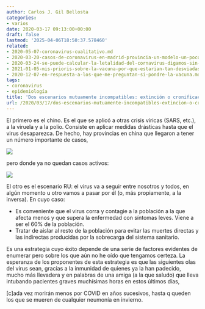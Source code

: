 ```yaml
---
author: Carlos J. Gil Bellosta
categories:
- varios
date: 2020-03-17 09:13:00+00:00
draft: false
lastmod: '2025-04-06T18:50:37.578460'
related:
- 2020-05-07-coronavirus-cualitativo.md
- 2020-03-20-casos-de-coronavirus-en-madrid-provincia-un-modelo-un-poco-menos-crudo-basado-en-la-mortalidad-ii.md
- 2020-03-24-se-puede-calcular-la-letalidad-del-cornavirus-digamos-sin-el-analisis-de-la-supervivencia.md
- 2021-01-05-mis-prioris-sobre-la-vacuna-por-que-estarian-tan-desviadas.md
- 2020-12-07-en-respuesta-a-los-que-me-preguntan-si-pondre-la-vacuna.md
tags:
- coronavirus
- epidemiología
title: 'Dos escenarios mutuamente incompatibles: extinción o cronificación'
url: /2020/03/17/dos-escenarios-mutuamente-incompatibles-extincion-o-cronificacion/
---
```


El primero es el chino. Es el que se aplicó a otras crisis víricas (SARS, etc.), a la viruela y a la polio. Consiste en aplicar medidas drásticas hasta que el virus desaparezca. De hecho, hay provincias en china que llegaron a tener un número importante de casos,

![](/wp-uploads/2020/03/cases_china.png#center)

pero donde ya no quedan casos activos:

![](/wp-uploads/2020/03/active_china.png#center)

El otro es el escenario RU: el virus va a seguir entre nosotros y todos, en algún momento u otro vamos a pasar por él (o, más propiamente, a la inversa). En cuyo caso:

* Es conveniente que el virus corra y contagie a la población a la que afecta menos y que supera la enfermedad con síntomas leves. Viene a ser el 60% de la población.
* Tratar de aislar al resto de la población para evitar las muertes directas y las indirectas producidas por la sobrecarga del sistema sanitario.

Es una estrategia cuyo éxito depende de una serie de factores evidentes de enumerar pero sobre los que aún no he oído que tengamos certeza. La esperanza de  los proponentes de esta estrategia es que las siguientes olas del virus sean, gracias a la inmunidad de quienes ya la han padecido, mucho más llevadera y en palabras de una amiga (a la que saludo) que lleva intubando pacientes graves muchísimas horas en estos últimos días,

[c]ada vez morirán menos por COVID en años sucesivos, hasta q queden los que se mueren de cualquier neumonía en invierno.